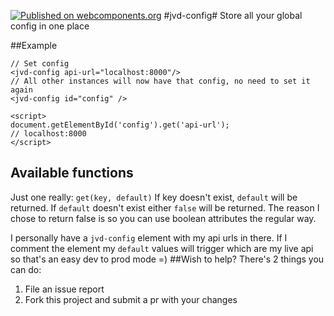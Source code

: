 [![Published on webcomponents.org](https://img.shields.io/badge/webcomponents.org-published-blue.svg)](https://beta.webcomponents.org/element/jordyvandomselaar/jvd-config)
#jvd-config#
Store all your global config in one place

##Example

```
// Set config
<jvd-config api-url="localhost:8000"/>
// All other instances will now have that config, no need to set it again
<jvd-config id="config" />

<script>
document.getElementById('config').get('api-url');
// localhost:8000
</script>

```

## Available functions
Just one really:
`get(key, default)`
If key doesn't exist, `default` will be returned.
If `default` doesn't exist either `false` will be returned. The reason I chose to return false is so you can use boolean attributes the regular way.

I personally have a `jvd-config` element with my api urls in there. If I comment the element my `default` values will trigger which are my live api so that's an easy dev to prod mode =)
##Wish to help?
There's 2 things you can do:
1. File an issue report
2. Fork this project and submit a pr with your changes